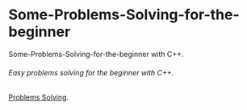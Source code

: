 # Some-Problems-Solving-for-the-beginner
Some-Problems-Solving-for-the-beginner with C++.
###### Easy problems solving for the beginner with C++.
[Problems Solving](app.cpp).
